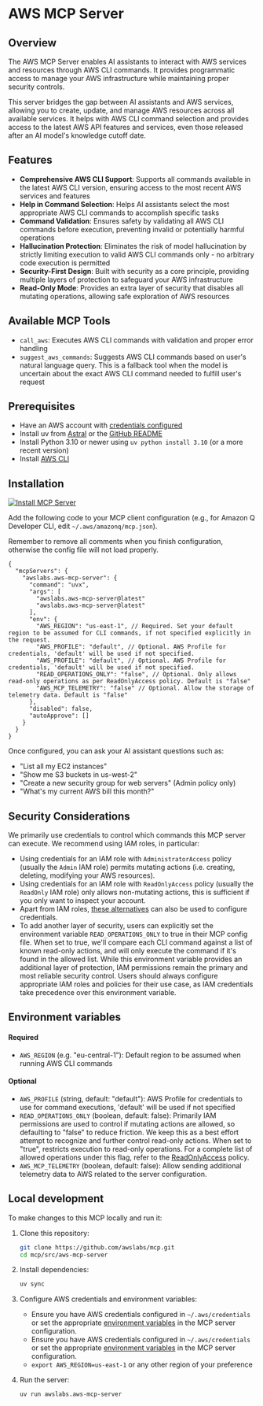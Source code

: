 # AWS MCP Server


## Overview
The AWS MCP Server enables AI assistants to interact with AWS services and resources through AWS CLI commands. It provides programmatic access to manage your AWS infrastructure while maintaining proper security controls.

This server bridges the gap between AI assistants and AWS services, allowing you to create, update, and manage AWS resources across all available services. It helps with AWS CLI command selection and provides access to the latest AWS API features and services, even those released after an AI model's knowledge cutoff date.


## Features

- **Comprehensive AWS CLI Support**: Supports all commands available in the latest AWS CLI version, ensuring access to the most recent AWS services and features
- **Help in Command Selection**: Helps AI assistants select the most appropriate AWS CLI commands to accomplish specific tasks
- **Command Validation**: Ensures safety by validating all AWS CLI commands before execution, preventing invalid or potentially harmful operations
- **Hallucination Protection**: Eliminates the risk of model hallucination by strictly limiting execution to valid AWS CLI commands only - no arbitrary code execution is permitted
- **Security-First Design**: Built with security as a core principle, providing multiple layers of protection to safeguard your AWS infrastructure
- **Read-Only Mode**: Provides an extra layer of security that disables all mutating operations, allowing safe exploration of AWS resources


## Available MCP Tools
- `call_aws`: Executes AWS CLI commands with validation and proper error handling
- `suggest_aws_commands`: Suggests AWS CLI commands based on user's natural language query. This is a fallback tool when the model is uncertain about the exact AWS CLI command needed to fulfill user's request


## Prerequisites
- Have an AWS account with [credentials configured](https://docs.aws.amazon.com/cli/v1/userguide/cli-configure-files.html)
- Install uv from [Astral](https://docs.astral.sh/uv/getting-started/installation/) or the [GitHub README](https://github.com/astral-sh/uv#installation)
- Install Python 3.10 or newer using `uv python install 3.10` (or a more recent version)
- Install [AWS CLI](https://docs.aws.amazon.com/cli/latest/userguide/getting-started-install.html)


## Installation
[![Install MCP Server](https://cursor.com/deeplink/mcp-install-light.svg)](https://cursor.com/install-mcp?name=awslabs.aws-mcp-server&config=JTdCJTIyY29tbWFuZCUyMiUzQSUyMnV2eCUyMGF3c2xhYnMuYXdzLW1jcC1zZXJ2ZXIlNDBsYXRlc3QlMjIlMkMlMjJlbnYlMjIlM0ElN0IlMjJBV1NfUkVHSU9OJTIyJTNBJTIydXMtZWFzdC0xJTIyJTdEJTdE)

Add the following code to your MCP client configuration (e.g., for Amazon Q Developer CLI, edit `~/.aws/amazonq/mcp.json`).

Remember to remove all comments when you finish configuration, otherwise the config file will not load properly.

```
{
  "mcpServers": {
    "awslabs.aws-mcp-server": {
      "command": "uvx",
      "args": [
        "awslabs.aws-mcp-server@latest"
        "awslabs.aws-mcp-server@latest"
      ],
      "env": {
        "AWS_REGION": "us-east-1", // Required. Set your default region to be assumed for CLI commands, if not specified explicitly in the request.
        "AWS_PROFILE": "default", // Optional. AWS Profile for credentials, 'default' will be used if not specified.
        "AWS_PROFILE": "default", // Optional. AWS Profile for credentials, 'default' will be used if not specified.
        "READ_OPERATIONS_ONLY": "false", // Optional. Only allows read-only operations as per ReadOnlyAccess policy. Default is "false"
        "AWS_MCP_TELEMETRY": "false" // Optional. Allow the storage of telemetry data. Default is "false"
      },
      "disabled": false,
      "autoApprove": []
    }
  }
}
```

Once configured, you can ask your AI assistant questions such as:

- "List all my EC2 instances"
- "Show me S3 buckets in us-west-2"
- "Create a new security group for web servers" (Admin policy only)
- "What's my current AWS bill this month?"

## Security Considerations
We primarily use credentials to control which commands this MCP server can execute. We recommend using IAM roles, in particular:
- Using credentials for an IAM role with `AdministratorAccess` policy (usually the `Admin` IAM role) permits mutating actions (i.e. creating, deleting, modifying your AWS resources).
- Using credentials for an IAM role with `ReadOnlyAccess` policy (usually the `ReadOnly` IAM role) only allows non-mutating actions, this is sufficient if you only want to inspect your account.
- Apart from IAM roles, [these alternatives](https://docs.aws.amazon.com/cli/v1/userguide/cli-configure-files.html#cli-configure-files-examples) can also be used to configure credentials.
- To add another layer of security, users can explicitly set the environment variable `READ_OPERATIONS_ONLY` to true in their MCP config file. When set to true, we'll compare each CLI command against a list of known read-only actions, and will only execute the command if it's found in the allowed list. While this environment variable provides an additional layer of protection, IAM permissions remain the primary and most reliable security control. Users should always configure appropriate IAM roles and policies for their use case, as IAM credentials take precedence over this environment variable.



## Environment variables
#### Required
- `AWS_REGION` (e.g. "eu-central-1"): Default region to be assumed when running AWS CLI commands


#### Optional
- `AWS_PROFILE` (string, default: "default"): AWS Profile for credentials to use for command executions, 'default' will be used if not specified
- `READ_OPERATIONS_ONLY` (boolean, default: false): Primarily IAM permissions are used to control if mutating actions are allowed, so defaulting to "false" to reduce friction. We keep this as a best effort attempt to recognize and further control read-only actions. When set to "true", restricts execution to read-only operations. For a complete list of allowed operations under this flag, refer to the [ReadOnlyAccess](https://docs.aws.amazon.com/aws-managed-policy/latest/reference/ReadOnlyAccess.html) policy.
- `AWS_MCP_TELEMETRY` (boolean, default: false): Allow sending additional telemetry data to AWS related to the server configuration.




## Local development
To make changes to this MCP locally and run it:

1. Clone this repository:
   ```bash
   git clone https://github.com/awslabs/mcp.git
   cd mcp/src/aws-mcp-server
   ```

2. Install dependencies:
   ```bash
   uv sync
   ```

3. Configure AWS credentials and environment variables:
   - Ensure you have AWS credentials configured in `~/.aws/credentials` or set the appropriate [environment variables](https://boto3.amazonaws.com/v1/documentation/api/latest/guide/credentials.html#environment-variables) in the MCP server configuration.
   - Ensure you have AWS credentials configured in `~/.aws/credentials` or set the appropriate [environment variables](https://boto3.amazonaws.com/v1/documentation/api/latest/guide/credentials.html#environment-variables) in the MCP server configuration.
   - `export AWS_REGION=us-east-1` or any other region of your preference


4. Run the server:
   ```bash
   uv run awslabs.aws-mcp-server
   ```

